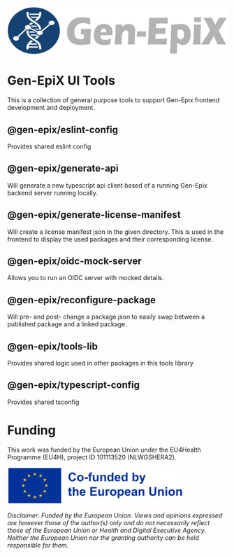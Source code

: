<p align="center">
    <img src="./docs/assets/gen-epix_logo_full.svg" alt="gen-epix-logo" width=600>
</p>

# Gen-EpiX UI Tools

This is a collection of general purpose tools to support Gen-Epix frontend development and deployment.

## @gen-epix/eslint-config

Provides shared eslint config

## @gen-epix/generate-api

Will generate a new typescript api client based of a running Gen-Epix backend server running locally.

## @gen-epix/generate-license-manifest

Will create a license manifest json in the given directory. This is used in the frontend to display the used packages and their corresponding license.

## @gen-epix/oidc-mock-server

Allows you to run an OIDC server with mocked details.

## @gen-epix/reconfigure-package

Will pre- and post- change a package.json to easily swap between a published package and a linked package.

## @gen-epix/tools-lib

Provides shared logic used in other packages in this tools library

## @gen-epix/typescript-config

Provides shared tsconfig

# Funding

This work was funded by the European Union under the EU4Health Programme (EU4H), project ID 101113520 (NLWGSHERA2).

<img src="./docs/assets/cofunded_EU_logo.png" alt="cofunded-EU-logo" width=400>

*Disclaimer: Funded by the European Union. Views and opinions expressed are however those of the author(s) only and do not necessarily reflect those of the European Union or Health and Digital Executive Agency. Neither the European Union nor the granting authority can be held responsible for them.*

